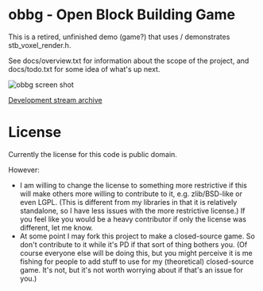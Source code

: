 # obbg - Open Block Building Game

This is a retired, unfinished demo (game?) that uses / demonstrates
stb_voxel_render.h.

See docs/overview.txt for information about the scope
of the project, and docs/todo.txt for some idea of
what's up next.

![obbg screen shot](http://nothings.org/remote/obbg_3.jpg "obbg screen shot")

[Development stream archive](https://www.youtube.com/playlist?list=PLMkT-w6m06QvQaGJKw7vRuPlnYJWczvPj)

# License

Currently the license for this code is public domain.

However:
* I am willing to change the license to something
more restrictive if this will make others more willing
to contribute to it, e.g. zlib/BSD-like or even LGPL.
(This is different from my libraries in that it is
relatively standalone, so I have less issues with the
more restrictive license.) If you feel like you would
be a heavy contributor if only the license was different,
let me know.
* At some point I may fork this project to make a
closed-source game. So don't contribute to it while
it's PD if that sort of thing bothers you. (Of course
everyone else will be doing this, but you might perceive
it is me fishing for people to add stuff to use for my
(theoretical) closed-source game. It's not, but it's
not worth worrying about if that's an issue for you.)

